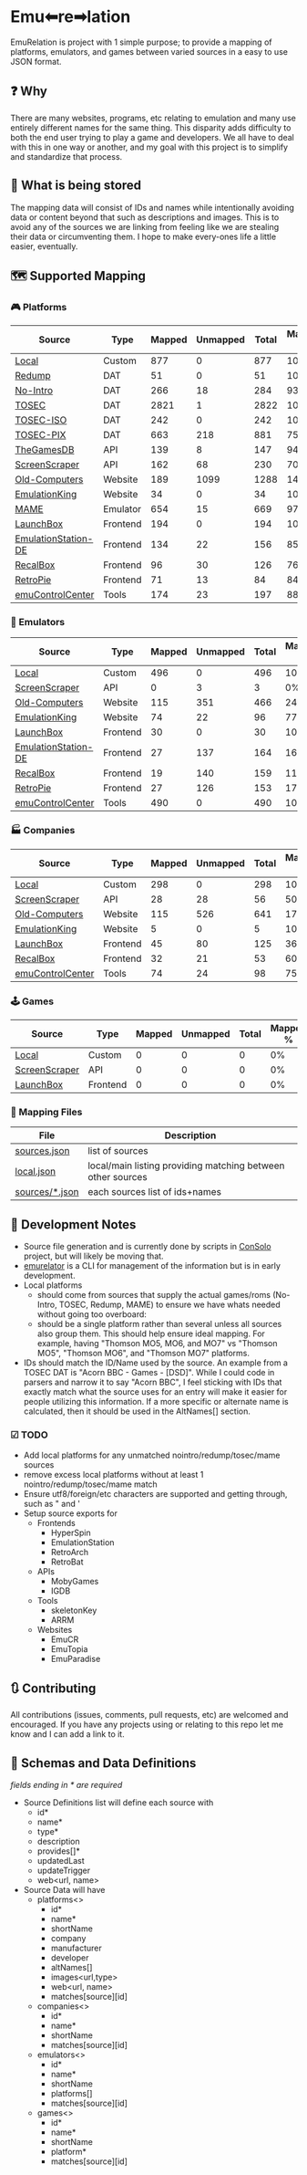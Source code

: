 # Emu⬅re➡lation

EmuRelation is project with 1 simple purpose; to provide a mapping of platforms, emulators, and games between varied sources in a easy to use JSON format.

## ❓ Why

There are many websites, programs, etc relating to emulation and many use entirely different names for the same thing.   This disparity adds difficulty to both the end user trying to play a game and developers.  We all have to deal with this in one way or another, and my goal with this project is to simplify and standardize that process.

## 🔀 What is being stored

The mapping data will consist of IDs and names while intentionally avoiding data or content beyond that such as descriptions and images.  This is to avoid any of the sources we are linking from feeling like we are stealing their data or circumventing them.  I hope to make every-ones life a little easier, eventually.

## 🗺 Supported Mapping

### 🎮 Platforms

| Source | Type | Mapped | Unmapped | Total | Mapped % |
|-|-|-|-|-|-|
| [Local](sources/local.json) | Custom | 877 | 0 | 877 | 100% |
| [Redump](sources/redump.json) | DAT | 51 | 0 | 51 | 100% |
| [No-Intro](sources/nointro.json) | DAT | 266 | 18 | 284 | 93.7% |
| [TOSEC](sources/tosec.json) | DAT | 2821 | 1 | 2822 | 100% |
| [TOSEC-ISO](sources/toseciso.json) | DAT | 242 | 0 | 242 | 100% |
| [TOSEC-PIX](sources/tosecpix.json) | DAT | 663 | 218 | 881 | 75.3% |
| [TheGamesDB](sources/tgdb.json) | API | 139 | 8 | 147 | 94.6% |
| [ScreenScraper](sources/screenscraper.json) | API | 162 | 68 | 230 | 70.4% |
| [Old-Computers](sources/oldcomputers.json) | Website | 189 | 1099 | 1288 | 14.7% |
| [EmulationKing](sources/emulationking.json) | Website | 34 | 0 | 34 | 100% |
| [MAME](sources/mame.json) | Emulator | 654 | 15 | 669 | 97.8% |
| [LaunchBox](sources/launchbox.json) | Frontend | 194 | 0 | 194 | 100% |
| [EmulationStation-DE](sources/emulationstation-de.json) | Frontend | 134 | 22 | 156 | 85.9% |
| [RecalBox](sources/recalbox.json) | Frontend | 96 | 30 | 126 | 76.2% |
| [RetroPie](sources/retropie.json) | Frontend | 71 | 13 | 84 | 84.5% |
| [emuControlCenter](sources/emucontrolcenter.json) | Tools | 174 | 23 | 197 | 88.3% |

### 💾 Emulators

| Source | Type | Mapped | Unmapped | Total | Mapped % |
|-|-|-|-|-|-|
| [Local](sources/local.json) | Custom | 496 | 0 | 496 | 100% |
| [ScreenScraper](sources/screenscraper.json) | API | 0 | 3 | 3 | 0% |
| [Old-Computers](sources/oldcomputers.json) | Website | 115 | 351 | 466 | 24.7% |
| [EmulationKing](sources/emulationking.json) | Website | 74 | 22 | 96 | 77.1% |
| [LaunchBox](sources/launchbox.json) | Frontend | 30 | 0 | 30 | 100% |
| [EmulationStation-DE](sources/emulationstation-de.json) | Frontend | 27 | 137 | 164 | 16.5% |
| [RecalBox](sources/recalbox.json) | Frontend | 19 | 140 | 159 | 11.9% |
| [RetroPie](sources/retropie.json) | Frontend | 27 | 126 | 153 | 17.6% |
| [emuControlCenter](sources/emucontrolcenter.json) | Tools | 490 | 0 | 490 | 100% |

### 🏭 Companies

| Source | Type | Mapped | Unmapped | Total | Mapped % |
|-|-|-|-|-|-|
| [Local](sources/local.json) | Custom | 298 | 0 | 298 | 100% |
| [ScreenScraper](sources/screenscraper.json) | API | 28 | 28 | 56 | 50% |
| [Old-Computers](sources/oldcomputers.json) | Website | 115 | 526 | 641 | 17.9% |
| [EmulationKing](sources/emulationking.json) | Website | 5 | 0 | 5 | 100% |
| [LaunchBox](sources/launchbox.json) | Frontend | 45 | 80 | 125 | 36% |
| [RecalBox](sources/recalbox.json) | Frontend | 32 | 21 | 53 | 60.4% |
| [emuControlCenter](sources/emucontrolcenter.json) | Tools | 74 | 24 | 98 | 75.5% |

### 🕹 Games

| Source | Type | Mapped | Unmapped | Total | Mapped % |
|-|-|-|-|-|-|
| [Local](sources/local.json) | Custom | 0 | 0 | 0 | 0% |
| [ScreenScraper](sources/screenscraper.json) | API | 0 | 0 | 0 | 0% |
| [LaunchBox](sources/launchbox.json) | Frontend | 0 | 0 | 0 | 0% |

### 📂 Mapping Files

| File | Description |
|-|-|
| [sources.json](sources.json) | list of sources |
| [local.json](local.json) | local/main listing providing matching between other sources |
| [sources/*.json](sources/) | each sources list of ids+names |

## 📒 Development Notes

- Source file generation and is currently done by scripts in [ConSolo](https://github.com/detain/ConSolo) project, but will likely be moving that.
- [emurelator](https://github.com/detain/emurelator) is a CLI for management of the information but is in early development.
- Local platforms
  - should come from sources that supply the actual games/roms (No-Intro, TOSEC, Redump, MAME) to ensure we have whats needed without going too overboard:
  - should be a single platform rather than several unless all sources also group them.  This should help ensure ideal mapping.  For example, having "Thomson MO5, MO6, and MO7" vs "Thomson MO5", "Thomson MO6", and "Thomson MO7" platforms.
- IDs should match the ID/Name used by the source.  An example from a TOSEC DAT is "Acorn BBC - Games - [DSD]".  While I could code in parsers and narrow it to say "Acorn BBC", I feel sticking with IDs that exactly match what the source uses for an entry will make it easier for people utilizing this information. If a more specific or alternate name is calculated, then it should be used in the AltNames[] section.

### ☑ TODO

- Add local platforms for any unmatched nointro/redump/tosec/mame sources
- remove excess local platforms without at least 1 nointro/redump/tosec/mame match
- Ensure utf8/foreign/etc characters are supported and getting through, such as " and '
- Setup source exports for
  - Frontends
    - HyperSpin
    - EmulationStation
    - RetroArch
    - RetroBat
  - APIs
    - MobyGames
    - IGDB
  - Tools
    - skeletonKey
    - ARRM
  - Websites
    - EmuCR
    - EmuTopia
    - EmuParadise

## 🔃 Contributing

All contributions (issues, comments, pull requests, etc) are welcomed and encouraged.  If you have any projects using or relating to this repo let me know and I can add a link to it.

## 🔁 Schemas and Data Definitions

_fields ending in * are required_

- Source Definitions list will define each source with
  - id*
  - name*
  - type*
  - description
  - provides[]*
  - updatedLast
  - updateTrigger
  - web<url, name>
- Source Data will have
  - platforms<>
    - id*
    - name*
    - shortName
    - company
    - manufacturer
    - developer
    - altNames[]
    - images<url,type>
    - web<url, name>
    - matches[source][id]
  - companies<>
    - id*
    - name*
    - shortName
    - matches[source][id]
  - emulators<>
    - id*
    - name*
    - shortName
    - platforms[]
    - matches[source][id]
  - games<>
    - id*
    - name*
    - shortName
    - platform*
    - matches[source][id]
